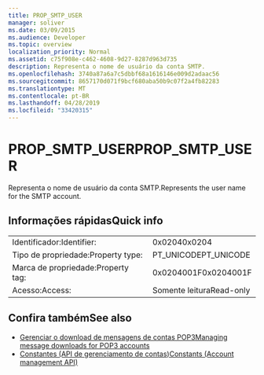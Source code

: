 ```yaml
---
title: PROP_SMTP_USER
manager: soliver
ms.date: 03/09/2015
ms.audience: Developer
ms.topic: overview
localization_priority: Normal
ms.assetid: c75f908e-c462-4608-9d27-8287d963d735
description: Representa o nome de usuário da conta SMTP.
ms.openlocfilehash: 3740a87a6a7c5dbbf68a1616146e009d2adaac56
ms.sourcegitcommit: 8657170d071f9bcf680aba50b9c07f2a4fb82283
ms.translationtype: MT
ms.contentlocale: pt-BR
ms.lasthandoff: 04/28/2019
ms.locfileid: "33420315"
---
```

# <a name="prop_smtp_user"></a><span data-ttu-id="04730-103">PROP_SMTP_USER</span><span class="sxs-lookup"><span data-stu-id="04730-103">PROP_SMTP_USER</span></span>

<span data-ttu-id="04730-104">Representa o nome de usuário da conta SMTP.</span><span class="sxs-lookup"><span data-stu-id="04730-104">Represents the user name for the SMTP account.</span></span>
  
## <a name="quick-info"></a><span data-ttu-id="04730-105">Informações rápidas</span><span class="sxs-lookup"><span data-stu-id="04730-105">Quick info</span></span>

|||
|:-----|:-----|
|<span data-ttu-id="04730-106">Identificador:</span><span class="sxs-lookup"><span data-stu-id="04730-106">Identifier:</span></span>  <br/> |<span data-ttu-id="04730-107">0x0204</span><span class="sxs-lookup"><span data-stu-id="04730-107">0x0204</span></span>  <br/> |
|<span data-ttu-id="04730-108">Tipo de propriedade:</span><span class="sxs-lookup"><span data-stu-id="04730-108">Property type:</span></span>  <br/> |<span data-ttu-id="04730-109">PT_UNICODE</span><span class="sxs-lookup"><span data-stu-id="04730-109">PT_UNICODE</span></span>  <br/> |
|<span data-ttu-id="04730-110">Marca de propriedade:</span><span class="sxs-lookup"><span data-stu-id="04730-110">Property tag:</span></span>  <br/> |<span data-ttu-id="04730-111">0x0204001F</span><span class="sxs-lookup"><span data-stu-id="04730-111">0x0204001F</span></span>  <br/> |
|<span data-ttu-id="04730-112">Acesso:</span><span class="sxs-lookup"><span data-stu-id="04730-112">Access:</span></span>  <br/> |<span data-ttu-id="04730-113">Somente leitura</span><span class="sxs-lookup"><span data-stu-id="04730-113">Read-only</span></span>  <br/> |
   
## <a name="see-also"></a><span data-ttu-id="04730-114">Confira também</span><span class="sxs-lookup"><span data-stu-id="04730-114">See also</span></span>

- [<span data-ttu-id="04730-115">Gerenciar o download de mensagens de contas POP3</span><span class="sxs-lookup"><span data-stu-id="04730-115">Managing message downloads for POP3 accounts</span></span>](managing-message-downloads-for-pop3-accounts.md)
- [<span data-ttu-id="04730-116">Constantes (API de gerenciamento de contas)</span><span class="sxs-lookup"><span data-stu-id="04730-116">Constants (Account management API)</span></span>](constants-account-management-api.md)

